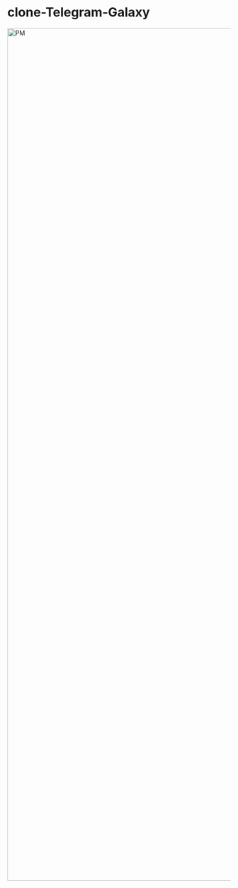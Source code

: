 # clone-Telegram-Galaxy
<img width="1920" alt="PM" src="https://user-images.githubusercontent.com/60979458/176857281-fa183640-4ce6-4660-bc4f-fc1d051e4d4c.png">
